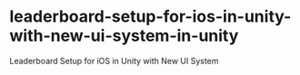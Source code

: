 # leaderboard-setup-for-ios-in-unity-with-new-ui-system-in-unity
Leaderboard Setup for iOS in Unity with New UI System
